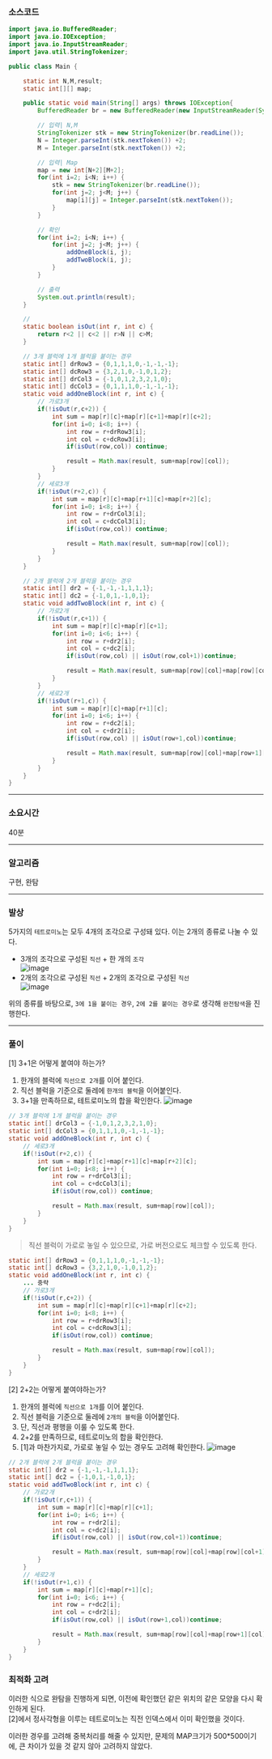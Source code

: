 ### 소스코드

```java
import java.io.BufferedReader;
import java.io.IOException;
import java.io.InputStreamReader;
import java.util.StringTokenizer;

public class Main {

	static int N,M,result;
	static int[][] map;

	public static void main(String[] args) throws IOException{
		BufferedReader br = new BufferedReader(new InputStreamReader(System.in));

		// 입력| N,M
		StringTokenizer stk = new StringTokenizer(br.readLine());
		N = Integer.parseInt(stk.nextToken()) +2;
		M = Integer.parseInt(stk.nextToken()) +2;

		// 입력| Map
		map = new int[N+2][M+2];
		for(int i=2; i<N; i++) {
			stk = new StringTokenizer(br.readLine());
			for(int j=2; j<M; j++) {
				map[i][j] = Integer.parseInt(stk.nextToken());
			}
		}

		// 확인
		for(int i=2; i<N; i++) {
			for(int j=2; j<M; j++) {
				addOneBlock(i, j);
				addTwoBlock(i, j);
			}
		}

		// 출력
		System.out.println(result);
	}

	//
	static boolean isOut(int r, int c) {
		return r<2 || c<2 || r>N || c>M;
	}

	// 3개 블럭에 1개 블럭을 붙이는 경우
	static int[] drRow3 = {0,1,1,1,0,-1,-1,-1};
	static int[] dcRow3 = {3,2,1,0,-1,0,1,2};
	static int[] drCol3 = {-1,0,1,2,3,2,1,0};
	static int[] dcCol3 = {0,1,1,1,0,-1,-1,-1};
	static void addOneBlock(int r, int c) {
		// 가로3개
		if(!isOut(r,c+2)) {
			int sum = map[r][c]+map[r][c+1]+map[r][c+2];
			for(int i=0; i<8; i++) {
				int row = r+drRow3[i];
				int col = c+dcRow3[i];
				if(isOut(row,col)) continue;

				result = Math.max(result, sum+map[row][col]);
			}
		}
		// 세로3개
		if(!isOut(r+2,c)) {
			int sum = map[r][c]+map[r+1][c]+map[r+2][c];
			for(int i=0; i<8; i++) {
				int row = r+drCol3[i];
				int col = c+dcCol3[i];
				if(isOut(row,col)) continue;

				result = Math.max(result, sum+map[row][col]);
			}
		}
	}

	// 2개 블럭에 2개 블럭을 붙이는 경우
	static int[] dr2 = {-1,-1,-1,1,1,1};
	static int[] dc2 = {-1,0,1,-1,0,1};
	static void addTwoBlock(int r, int c) {
		// 가로2개
		if(!isOut(r,c+1)) {
			int sum = map[r][c]+map[r][c+1];
			for(int i=0; i<6; i++) {
				int row = r+dr2[i];
				int col = c+dc2[i];
				if(isOut(row,col) || isOut(row,col+1))continue;

				result = Math.max(result, sum+map[row][col]+map[row][col+1]);
			}
		}
		// 세로2개
		if(!isOut(r+1,c)) {
			int sum = map[r][c]+map[r+1][c];
			for(int i=0; i<6; i++) {
				int row = r+dc2[i];
				int col = c+dr2[i];
				if(isOut(row,col) || isOut(row+1,col))continue;

				result = Math.max(result, sum+map[row][col]+map[row+1][col]);
			}
		}
	}
}

```

---

### 소요시간

40분

---

### 알고리즘

구현, 완탐

---

### 발상

5가지의 `테트로미노`는 모두 4개의 조각으로 구성돼 있다. 이는 2개의 종류로 나눌 수 있다.

- 3개의 조각으로 구성된 `직선` + 한 개의 `조각`<br>
  ![image](https://github.com/BE-Archive/Algorithm-Study/assets/109727039/83e6a702-63e3-4c5b-ba40-f3ae69c03807)
- 2개의 조각으로 구성된 `직선` + 2개의 조각으로 구성된 `직선` <br>![image](https://github.com/BE-Archive/Algorithm-Study/assets/109727039/fd74fbe2-1ca3-4a68-a0c5-000426e49f35)

위의 종류를 바탕으로, `3에 1을 붙이는 경우`, `2에 2를 붙이는 경우`로 생각해 `완전탐색`을 진행한다.

---

### 풀이

[1] 3+1은 어떻게 붙여야 하는가?

1. 한개의 블럭에 `직선으로 2개`를 이어 붙인다.
2. 직선 블럭을 기준으로 둘레에 `한개의 블럭`을 이어붙인다.
3. 3+1을 만족하므로, 테트로미노의 합을 확인한다.
   ![image](https://github.com/BE-Archive/Algorithm-Study/assets/109727039/4becf96c-9378-49ab-899e-a11330196f4a)

```java
// 3개 블럭에 1개 블럭을 붙이는 경우
static int[] drCol3 = {-1,0,1,2,3,2,1,0};
static int[] dcCol3 = {0,1,1,1,0,-1,-1,-1};
static void addOneBlock(int r, int c) {
    // 세로3개
    if(!isOut(r+2,c)) {
        int sum = map[r][c]+map[r+1][c]+map[r+2][c];
        for(int i=0; i<8; i++) {
            int row = r+drCol3[i];
            int col = c+dcCol3[i];
            if(isOut(row,col)) continue;

            result = Math.max(result, sum+map[row][col]);
        }
    }
}
```

> 직선 블럭이 가로로 놓일 수 있으므로, 가로 버전으로도 체크할 수 있도록 한다.<br>

```java
static int[] drRow3 = {0,1,1,1,0,-1,-1,-1};
static int[] dcRow3 = {3,2,1,0,-1,0,1,2};
static void addOneBlock(int r, int c) {
    ... 중략
    // 가로3개
    if(!isOut(r,c+2)) {
        int sum = map[r][c]+map[r][c+1]+map[r][c+2];
        for(int i=0; i<8; i++) {
            int row = r+drRow3[i];
            int col = c+dcRow3[i];
            if(isOut(row,col)) continue;

            result = Math.max(result, sum+map[row][col]);
        }
    }
}
```

[2] 2+2는 어떻게 붙여야하는가?

1. 한개의 블럭에 `직선으로 1개`를 이어 붙인다.
2. 직선 블럭을 기준으로 둘레에 `2개의 블럭`을 이어붙인다.
3. 단, 직선과 평행을 이룰 수 있도록 한다.
4. 2+2를 만족하므로, 테트로미노의 합을 확인한다.
5. [1]과 마찬가지로, 가로로 놓일 수 있는 경우도 고려해 확인한다.
   ![image](https://github.com/BE-Archive/Algorithm-Study/assets/109727039/977a3556-0767-4203-8952-87e486d80d28)

```java
// 2개 블럭에 2개 블럭을 붙이는 경우
static int[] dr2 = {-1,-1,-1,1,1,1};
static int[] dc2 = {-1,0,1,-1,0,1};
static void addTwoBlock(int r, int c) {
    // 가로2개
    if(!isOut(r,c+1)) {
        int sum = map[r][c]+map[r][c+1];
        for(int i=0; i<6; i++) {
            int row = r+dr2[i];
            int col = c+dc2[i];
            if(isOut(row,col) || isOut(row,col+1))continue;

            result = Math.max(result, sum+map[row][col]+map[row][col+1]);
        }
    }
    // 세로2개
    if(!isOut(r+1,c)) {
        int sum = map[r][c]+map[r+1][c];
        for(int i=0; i<6; i++) {
            int row = r+dc2[i];
            int col = c+dr2[i];
            if(isOut(row,col) || isOut(row+1,col))continue;

            result = Math.max(result, sum+map[row][col]+map[row+1][col]);
        }
    }
}
```

### 최적화 고려

이러한 식으로 완탐을 진행하게 되면, 이전에 확인했던 같은 위치의 같은 모양을 다시 확인하게 된다.<br>
[2]에서 정사각형을 이루는 테트로미노는 직전 인덱스에서 이미 확인했을 것이다.<br>

이러한 경우를 고려해 중복처리를 해줄 수 있지만, 문제의 MAP크기가 500\*500이기에, 큰 차이가 있을 것 같지 않아 고려하지 않았다.
